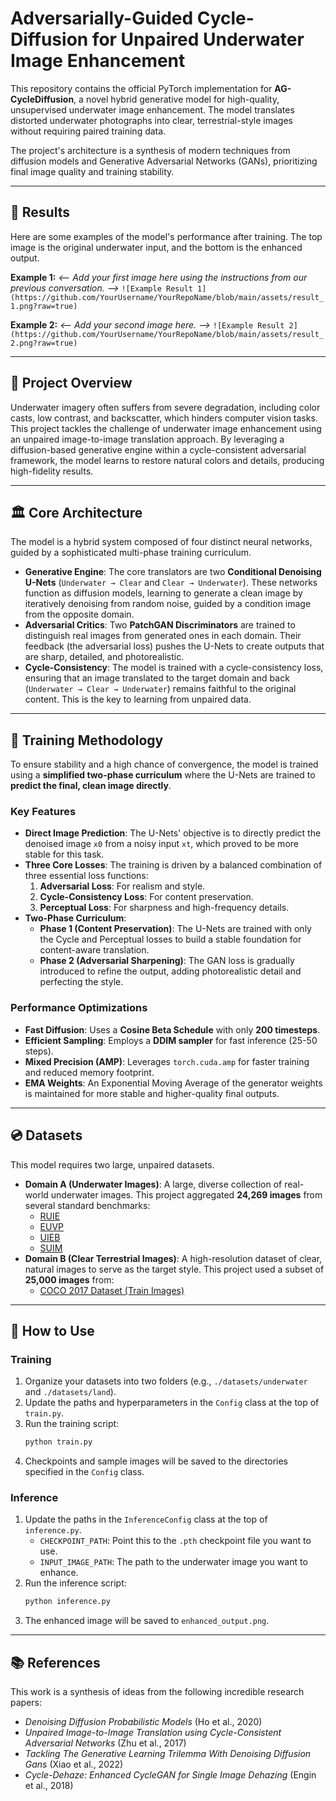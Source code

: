# Adversarially-Guided Cycle-Diffusion for Unpaired Underwater Image Enhancement

This repository contains the official PyTorch implementation for **AG-CycleDiffusion**, a novel hybrid generative model for high-quality, unsupervised underwater image enhancement. The model translates distorted underwater photographs into clear, terrestrial-style images without requiring paired training data.

The project's architecture is a synthesis of modern techniques from diffusion models and Generative Adversarial Networks (GANs), prioritizing final image quality and training stability.

---

## 📸 Results

Here are some examples of the model's performance after training. The top image is the original underwater input, and the bottom is the enhanced output.

**Example 1:**
*<-- Add your first image here using the instructions from our previous conversation. -->*
`![Example Result 1](https://github.com/YourUsername/YourRepoName/blob/main/assets/result_1.png?raw=true)`

**Example 2:**
*<-- Add your second image here. -->*
`![Example Result 2](https://github.com/YourUsername/YourRepoName/blob/main/assets/result_2.png?raw=true)`

---

## 📝 Project Overview

Underwater imagery often suffers from severe degradation, including color casts, low contrast, and backscatter, which hinders computer vision tasks. This project tackles the challenge of underwater image enhancement using an unpaired image-to-image translation approach. By leveraging a diffusion-based generative engine within a cycle-consistent adversarial framework, the model learns to restore natural colors and details, producing high-fidelity results.

---

## 🏛️ Core Architecture

The model is a hybrid system composed of four distinct neural networks, guided by a sophisticated multi-phase training curriculum.

* **Generative Engine**: The core translators are two **Conditional Denoising U-Nets** (`Underwater → Clear` and `Clear → Underwater`). These networks function as diffusion models, learning to generate a clean image by iteratively denoising from random noise, guided by a condition image from the opposite domain.
* **Adversarial Critics**: Two **PatchGAN Discriminators** are trained to distinguish real images from generated ones in each domain. Their feedback (the adversarial loss) pushes the U-Nets to create outputs that are sharp, detailed, and photorealistic.
* **Cycle-Consistency**: The model is trained with a cycle-consistency loss, ensuring that an image translated to the target domain and back (`Underwater → Clear → Underwater`) remains faithful to the original content. This is the key to learning from unpaired data.

---

## 🧪 Training Methodology

To ensure stability and a high chance of convergence, the model is trained using a **simplified two-phase curriculum** where the U-Nets are trained to **predict the final, clean image directly**.

### Key Features
* **Direct Image Prediction**: The U-Nets' objective is to directly predict the denoised image `x0` from a noisy input `xt`, which proved to be more stable for this task.
* **Three Core Losses**: The training is driven by a balanced combination of three essential loss functions:
    1.  **Adversarial Loss**: For realism and style.
    2.  **Cycle-Consistency Loss**: For content preservation.
    3.  **Perceptual Loss**: For sharpness and high-frequency details.
* **Two-Phase Curriculum**:
    * **Phase 1 (Content Preservation)**: The U-Nets are trained with only the Cycle and Perceptual losses to build a stable foundation for content-aware translation.
    * **Phase 2 (Adversarial Sharpening)**: The GAN loss is gradually introduced to refine the output, adding photorealistic detail and perfecting the style.

### Performance Optimizations
* **Fast Diffusion**: Uses a **Cosine Beta Schedule** with only **200 timesteps**.
* **Efficient Sampling**: Employs a **DDIM sampler** for fast inference (25-50 steps).
* **Mixed Precision (AMP)**: Leverages `torch.cuda.amp` for faster training and reduced memory footprint.
* **EMA Weights**: An Exponential Moving Average of the generator weights is maintained for more stable and higher-quality final outputs.

---

## 💿 Datasets

This model requires two large, unpaired datasets.

* **Domain A (Underwater Images)**: A large, diverse collection of real-world underwater images. This project aggregated **24,269 images** from several standard benchmarks:
    * [RUIE](https://github.com/dlut-dimt/Realworld-Underwater-Image-Enhancement-RUIE-Benchmark)
    * [EUVP](https://www.kaggle.com/datasets/pamuduranasinghe/euvp-dataset)
    * [UIEB](https://li-chongyi.github.io/proj_benchmark.html)
    * [SUIM](https://irvlab.cs.umn.edu/resources/suim-dataset)
* **Domain B (Clear Terrestrial Images)**: A high-resolution dataset of clear, natural images to serve as the target style. This project used a subset of **25,000 images** from:
    * [COCO 2017 Dataset (Train Images)](https://www.kaggle.com/datasets/awsaf49/coco-2017-dataset)

---

## 🚀 How to Use

### Training
1.  Organize your datasets into two folders (e.g., `./datasets/underwater` and `./datasets/land`).
2.  Update the paths and hyperparameters in the `Config` class at the top of `train.py`.
3.  Run the training script:
    ```bash
    python train.py
    ```
4.  Checkpoints and sample images will be saved to the directories specified in the `Config` class.

### Inference
1.  Update the paths in the `InferenceConfig` class at the top of `inference.py`.
    * `CHECKPOINT_PATH`: Point this to the `.pth` checkpoint file you want to use.
    * `INPUT_IMAGE_PATH`: The path to the underwater image you want to enhance.
2.  Run the inference script:
    ```bash
    python inference.py
    ```
3.  The enhanced image will be saved to `enhanced_output.png`.

---

## 📚 References

This work is a synthesis of ideas from the following incredible research papers:
* *Denoising Diffusion Probabilistic Models* (Ho et al., 2020)
* *Unpaired Image-to-Image Translation using Cycle-Consistent Adversarial Networks* (Zhu et al., 2017)
* *Tackling The Generative Learning Trilemma With Denoising Diffusion Gans* (Xiao et al., 2022)
* *Cycle-Dehaze: Enhanced CycleGAN for Single Image Dehazing* (Engin et al., 2018)

